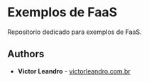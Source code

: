 # Exemplos de FaaS

Repositorio dedicado para exemplos de FaaS.

## Authors

* **Victor Leandro**  - [victorleandro.com.br](https://victorleandro.com.br)

  
